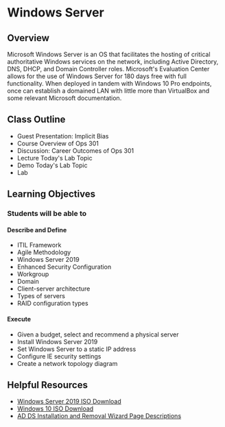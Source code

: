 # Windows Server

## Overview

Microsoft Windows Server is an OS that facilitates the hosting of critical authoritative Windows services on the network, including Active Directory, DNS, DHCP, and Domain Controller roles. Microsoft's Evaluation Center allows for the use of Windows Server for 180 days free with full functionality. When deployed in tandem with Windows 10 Pro endpoints, once can establish a domained LAN with little more than VirtualBox and some relevant Microsoft documentation.

## Class Outline

- Guest Presentation: Implicit Bias
- Course Overview of Ops 301
- Discussion: Career Outcomes of Ops 301
- Lecture Today's Lab Topic
- Demo Today's Lab Topic
- Lab

## Learning Objectives

### Students will be able to

#### Describe and Define

- ITIL Framework
- Agile Methodology
- Windows Server 2019
- Enhanced Security Configuration
- Workgroup
- Domain
- Client-server architecture
- Types of servers
- RAID configuration types

#### Execute

- Given a budget, select and recommend a physical server
- Install Windows Server 2019
- Set Windows Server to a static IP address
- Configure IE security settings
- Create a network topology diagram

## Helpful Resources

- [Windows Server 2019 ISO Download](https://www.microsoft.com/en-US/evalcenter/evaluate-windows-server-2019?filetype=ISO)
- [Windows 10 ISO Download](https://www.icloud.com/iclouddrive/01azgWsJOfzZaBbAj-G3sLWTg#Windows10)
- [AD DS Installation and Removal Wizard Page Descriptions](https://docs.microsoft.com/en-us/windows-server/identity/ad-ds/deploy/ad-ds-installation-and-removal-wizard-page-descriptions)
